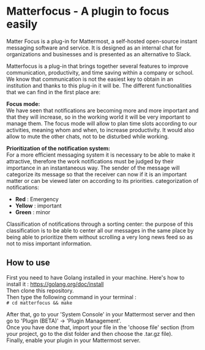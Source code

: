 # Matterfocus - A plugin to focus easily

Matter Focus is a plug-in for Mattermost, a self-hosted open-source instant messaging software and service. It is designed as an internal chat for organizations and businesses and is presented as an alternative to Slack.

Matterfocus is a plug-in that brings together several features to improve communication, productivity, and time saving within a company or school. We know that communication is not the easiest key to obtain in an institution and thanks to this plug-in it will be. The different functionalities that we can find in the first place are:  
  
**Focus mode:**  
We have seen that notifications are becoming more and more important and that they will increase, so in the working world it will be very important to manage them.  The focus mode will allow to plan time slots according to our activities, meaning whom and when, to increase productivity. It would also allow to mute the other chats, not to be disturbed while working.  
  
**Prioritization of the notification system:**  
For a more efficient messaging system it is necessary to be able to make it attractive, therefore the work notifications must be judged by their importance in an instantaneous way. The sender of the message will categorize its message so that the receiver can now if it is an important matter or can be viewed later on according to its priorities.  categorization of notifications:  

- **Red** : Emergency
- **Yellow** : important
- **Green** : minor
   
Classification of notifications through a sorting center: the purpose of this classification is to be able to center all our messages in the same place by being able to prioritize them without scrolling a very long news feed so as not to miss important information.


## How to use 
First you need to have Golang installed in your machine. 
Here's how to install it : https://golang.org/doc/install  
Then clone this repository.  
Then type the following command in your terminal :     
`# cd matterfocus && make`

After that, go to your 'System Console' in your Mattermost server and then go to 'Plugin (BETA)' -> 'Plugin Management'.  
Once you have done that, import your file in the 'choose file' section (from your project, go to the dist folder and then choose the .tar.gz file).  
Finally, enable your plugin in your Mattermost server.
